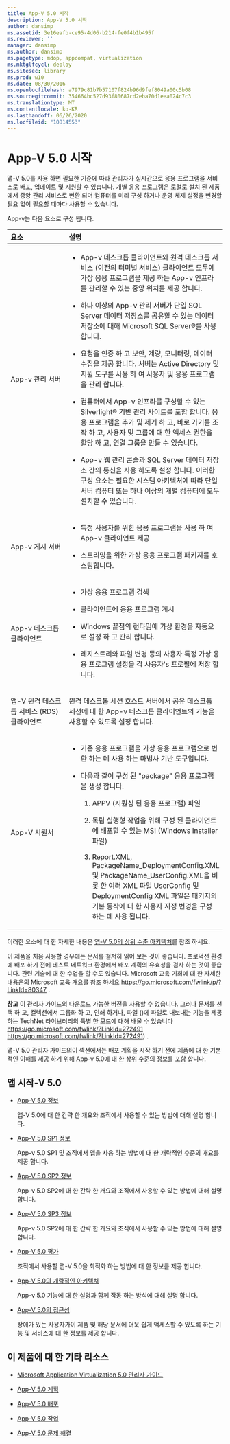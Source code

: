 ```yaml
---
title: App-V 5.0 시작
description: App-V 5.0 시작
author: dansimp
ms.assetid: 3e16eafb-ce95-4d06-b214-fe0f4b1b495f
ms.reviewer: ''
manager: dansimp
ms.author: dansimp
ms.pagetype: mdop, appcompat, virtualization
ms.mktglfcycl: deploy
ms.sitesec: library
ms.prod: w10
ms.date: 08/30/2016
ms.openlocfilehash: a7979c81b7b57107f824b96d9fef8049a00c5b08
ms.sourcegitcommit: 354664bc527d93f80687cd2eba70d1eea024c7c3
ms.translationtype: MT
ms.contentlocale: ko-KR
ms.lasthandoff: 06/26/2020
ms.locfileid: "10814553"
---
```

# App-V 5.0 시작


앱-V 5.0를 사용 하면 필요한 기준에 따라 관리자가 실시간으로 응용 프로그램을 서비스로 배포, 업데이트 및 지원할 수 있습니다. 개별 응용 프로그램은 로컬로 설치 된 제품에서 중앙 관리 서비스로 변환 되며 컴퓨터를 미리 구성 하거나 운영 체제 설정을 변경할 필요 없이 필요할 때마다 사용할 수 있습니다.

App-v는 다음 요소로 구성 됩니다.

<table>
<colgroup>
<col width="50%" />
<col width="50%" />
</colgroup>
<thead>
<tr class="header">
<th align="left">요소</th>
<th align="left">설명</th>
</tr>
</thead>
<tbody>
<tr class="odd">
<td align="left"><p>App-v 관리 서버</p></td>
<td align="left"><ul>
<li><p>App-v 데스크톱 클라이언트와 원격 데스크톱 서비스 (이전의 터미널 서비스) 클라이언트 모두에 가상 응용 프로그램을 제공 하는 App-v 인프라를 관리할 수 있는 중앙 위치를 제공 합니다.</p></li>
<li><p>하나 이상의 App-v 관리 서버가 단일 SQL Server 데이터 저장소를 공유할 수 있는 데이터 저장소에 대해 Microsoft SQL Server®를 사용 합니다.</p></li>
<li><p>요청을 인증 하 고 보안, 계량, 모니터링, 데이터 수집을 제공 합니다. 서버는 Active Directory 및 지원 도구를 사용 하 여 사용자 및 응용 프로그램을 관리 합니다.</p></li>
<li><p>컴퓨터에서 App-v 인프라를 구성할 수 있는 Silverlight® 기반 관리 사이트를 포함 합니다. 응용 프로그램을 추가 및 제거 하 고, 바로 가기를 조작 하 고, 사용자 및 그룹에 대 한 액세스 권한을 할당 하 고, 연결 그룹을 만들 수 있습니다.</p></li>
<li><p>App-v 웹 관리 콘솔과 SQL Server 데이터 저장소 간의 통신을 사용 하도록 설정 합니다. 이러한 구성 요소는 필요한 시스템 아키텍처에 따라 단일 서버 컴퓨터 또는 하나 이상의 개별 컴퓨터에 모두 설치할 수 있습니다.</p></li>
</ul></td>
</tr>
<tr class="even">
<td align="left"><p>App-v 게시 서버</p></td>
<td align="left"><ul>
<li><p>특정 사용자를 위한 응용 프로그램을 사용 하 여 App-v 클라이언트 제공</p></li>
<li><p>스트리밍을 위한 가상 응용 프로그램 패키지를 호스팅합니다.</p></li>
</ul></td>
</tr>
<tr class="odd">
<td align="left"><p>App-v 데스크톱 클라이언트</p></td>
<td align="left"><ul>
<li><p>가상 응용 프로그램 검색</p></li>
<li><p>클라이언트에 응용 프로그램 게시</p></li>
<li><p>Windows 끝점의 런타임에 가상 환경을 자동으로 설정 하 고 관리 합니다.</p></li>
<li><p>레지스트리와 파일 변경 등의 사용자 특정 가상 응용 프로그램 설정을 각 사용자&#39;s 프로필에 저장 합니다.</p></li>
</ul></td>
</tr>
<tr class="even">
<td align="left"><p>앱-V 원격 데스크톱 서비스 (RDS) 클라이언트</p></td>
<td align="left"><p>원격 데스크톱 세션 호스트 서버에서 공유 데스크톱 세션에 대 한 App-v 데스크톱 클라이언트의 기능을 사용할 수 있도록 설정 합니다.</p></td>
</tr>
<tr class="odd">
<td align="left"><p>App-V 시퀀서</p></td>
<td align="left"><ul>
<li><p>기존 응용 프로그램을 가상 응용 프로그램으로 변환 하는 데 사용 하는 마법사 기반 도구입니다.</p></li>
<li><p>다음과 같이 구성 된 "package" 응용 프로그램을 생성 합니다.</p>
<ol>
<li><p>APPV (시퀀싱 된 응용 프로그램) 파일</p></li>
<li><p>독립 실행형 작업을 위해 구성 된 클라이언트에 배포할 수 있는 MSI (Windows Installer 파일)</p></li>
<li><p>Report.XML, PackageName_DeploymentConfig.XML 및 PackageName_UserConfig.XML을 비롯 한 여러 XML 파일 UserConfig 및 DeploymentConfig XML 파일은 패키지의 기본 동작에 대 한 사용자 지정 변경을 구성 하는 데 사용 됩니다.</p></li>
</ol></li>
</ul></td>
</tr>
</tbody>
</table>

 

이러한 요소에 대 한 자세한 내용은 [앱-V 5.0의 상위 수준 아키텍처](high-level-architecture-for-app-v-50.md)를 참조 하세요.

이 제품을 처음 사용할 경우에는 문서를 철저히 읽어 보는 것이 좋습니다. 프로덕션 환경에 배포 하기 전에 테스트 네트워크 환경에서 배포 계획의 유효성을 검사 하는 것이 좋습니다. 관련 기술에 대 한 수업을 할 수도 있습니다. Microsoft 교육 기회에 대 한 자세한 내용은의 Microsoft 교육 개요를 참조 하세요 <https://go.microsoft.com/fwlink/p/?LinkId=80347> .

**참고**  이 관리자 가이드의 다운로드 가능한 버전을 사용할 수 없습니다. 그러나 문서를 선택 하 고, 컬렉션에서 그룹화 하 고, 인쇄 하거나, 파일 ()에 파일로 내보내는 기능을 제공 하는 TechNet 라이브러리의 특별 한 모드에 대해 배울 수 있습니다 <https://go.microsoft.com/fwlink/?LinkId=272491> https://go.microsoft.com/fwlink/?LinkId=272491) .

 

앱-V 5.0 관리자 가이드의이 섹션에서는 배포 계획을 시작 하기 전에 제품에 대 한 기본적인 이해를 제공 하기 위해 App-v 5.0에 대 한 상위 수준의 정보를 포함 합니다.

## 앱 시작-V 5.0


-   [App-V 5.0 정보](about-app-v-50.md)

    앱-V 5.0에 대 한 간략 한 개요와 조직에서 사용할 수 있는 방법에 대해 설명 합니다.

-   [App-V 5.0 SP1 정보](about-app-v-50-sp1.md)

    App-v 5.0 SP1 및 조직에서 앱을 사용 하는 방법에 대 한 개략적인 수준의 개요를 제공 합니다.

-   [App-V 5.0 SP2 정보](about-app-v-50-sp2.md)

    App-v 5.0 SP2에 대 한 간략 한 개요와 조직에서 사용할 수 있는 방법에 대해 설명 합니다.

-   [App-V 5.0 SP3 정보](about-app-v-50-sp3.md)

    App-v 5.0 SP2에 대 한 간략 한 개요와 조직에서 사용할 수 있는 방법에 대해 설명 합니다.

-   [App-V 5.0 평가](evaluating-app-v-50.md)

    조직에서 사용할 앱-V 5.0을 최적화 하는 방법에 대 한 정보를 제공 합니다.

-   [App-V 5.0의 개략적인 아키텍처](high-level-architecture-for-app-v-50.md)

    App-v 5.0 기능에 대 한 설명과 함께 작동 하는 방식에 대해 설명 합니다.

-   [App-V 5.0의 접근성](accessibility-for-app-v-50.md)

    장애가 있는 사용자가이 제품 및 해당 문서에 더욱 쉽게 액세스할 수 있도록 하는 기능 및 서비스에 대 한 정보를 제공 합니다.

## <a href="" id="other-resources-for-this-product-"></a>이 제품에 대 한 기타 리소스


-   [Microsoft Application Virtualization 5.0 관리자 가이드](microsoft-application-virtualization-50-administrators-guide.md)

-   [App-V 5.0 계획](planning-for-app-v-50-rc.md)

-   [App-V 5.0 배포](deploying-app-v-50.md)

-   [App-V 5.0 작업](operations-for-app-v-50.md)

-   [App-V 5.0 문제 해결](troubleshooting-app-v-50.md)






 

 






